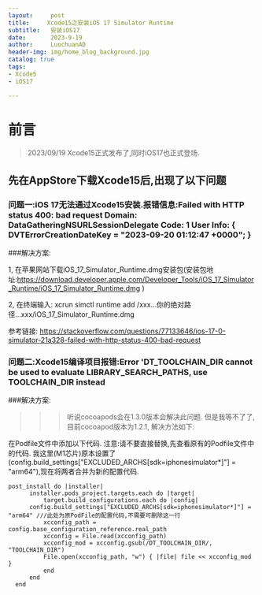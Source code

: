 ```yaml
---
layout:     post
title:     Xcode15之安装iOS 17 Simulator Runtime
subtitle:   安装iOS17
date:       2023-9-19
author:     LuochuanAD
header-img: img/home_blog_background.jpg
catalog: true
tags:
- Xcode5 
- iOS17

---
```

# 前言
>2023/09/19 Xcode15正式发布了,同时iOS17也正式登场.

## 先在AppStore下载Xcode15后,出现了以下问题

### 问题一:iOS 17无法通过Xcode15安装.报错信息:Failed with HTTP status 400: bad request Domain: DataGatheringNSURLSessionDelegate Code: 1 User Info: { DVTErrorCreationDateKey = "2023-09-20 01:12:47 +0000"; }

###解决方案:

1, 在苹果网站下载iOS_17_Simulator_Runtime.dmg安装包(安装包地址:https://download.developer.apple.com/Developer_Tools/iOS_17_Simulator_Runtime/iOS_17_Simulator_Runtime.dmg )

2, 在终端输入: xcrun simctl runtime add /xxx...你的绝对路径...xxx/iOS_17_Simulator_Runtime.dmg

参考链接: https://stackoverflow.com/questions/77133646/ios-17-0-simulator-21a328-failed-with-http-status-400-bad-request


### 问题二:Xcode15编译项目报错:Error 'DT_TOOLCHAIN_DIR cannot be used to evaluate LIBRARY_SEARCH_PATHS, use TOOLCHAIN_DIR instead

###解决方案:

>>>听说cocoapods会在1.3.0版本会解决此问题. 但是我等不了了,目前cocoapod版本为1.2.1, 解决方法如下:

在Podfile文件中添加以下代码. 注意:请不要直接替换,先查看原有的Podfile文件中的代码. 我这里(M1芯片)原本设置了(config.build_settings["EXCLUDED_ARCHS[sdk=iphonesimulator*]"] = "arm64"),现在将两者合并为新的配置代码.
```
post_install do |installer|
      installer.pods_project.targets.each do |target|
          target.build_configurations.each do |config|
	  config.build_settings["EXCLUDED_ARCHS[sdk=iphonesimulator*]"] = "arm64" ///此处为原PodFile的配置代码,不需要可删除这一行
          xcconfig_path = config.base_configuration_reference.real_path
          xcconfig = File.read(xcconfig_path)
          xcconfig_mod = xcconfig.gsub(/DT_TOOLCHAIN_DIR/, "TOOLCHAIN_DIR")
          File.open(xcconfig_path, "w") { |file| file << xcconfig_mod }
          end
      end
  end
```

